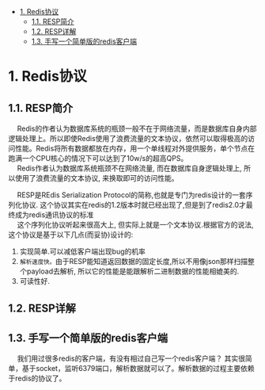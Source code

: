 
<!-- TOC -->

- [1. Redis协议](#1-redis协议)
    - [1.1. RESP简介](#11-resp简介)
    - [1.2. RESP详解](#12-resp详解)
    - [1.3. 手写一个简单版的redis客户端](#13-手写一个简单版的redis客户端)

<!-- /TOC -->

# 1. Redis协议
## 1.1. RESP简介  
<!-- 
http://www.jwsblog.com/archives/74.html
https://blog.csdn.net/mango_love/article/details/106557576

-->
&emsp; Redis的作者认为数据库系统的瓶颈一般不在于网络流量，而是数据库自身内部逻辑处理上。所以即使Redis使用了浪费流量的文本协议，依然可以取得极高的访问性能。Redis将所有数据都放在内存，用一个单线程对外提供服务，单个节点在跑满一个CPU核心的情况下可以达到了10w/s的超高QPS。  
&emsp; Redis作者认为数据库系统瓶颈不在网络流量, 而在数据库自身逻辑处理上, 所以使用了浪费流量的文本协议, 来换取即可的访问性能。  

&emsp; RESP是REdis Serialization Protocol的简称,也就是专门为redis设计的一套序列化协议. 这个协议其实在redis的1.2版本时就已经出现了,但是到了redis2.0才最终成为redis通讯协议的标准  
&emsp; 这个序列化协议听起来很高大上, 但实际上就是一个文本协议.根据官方的说法, 这个协议是基于以下几点(而妥协)设计的:  
1. 实现简单.可以减低客户端出现bug的机率  
2. `解析速度快。`由于RESP能知道返回数据的固定长度,所以不用像json那样扫描整个payload去解析, 所以它的性能是能跟解析二进制数据的性能相媲美的.  
3. 可读性好.  

## 1.2. RESP详解


## 1.3. 手写一个简单版的redis客户端  
<!-- 
redis通讯协议(RESP )是什么
https://juejin.cn/post/6844903955235864589

https://cloud.tencent.com/developer/article/1403344
-->

&emsp; 我们用过很多redis的客户端，有没有相过自己写一个redis客户端？ 其实很简单，基于socket，监听6379端口，解析数据就可以了。解析数据的过程主要依赖于redis的协议了。   
